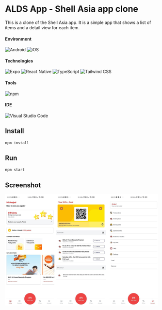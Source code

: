 <!-- Show image ./screenshot.png -->

# ALDS App - Shell Asia app clone

This is a clone of the Shell Asia app. It is a simple app that shows a list of items and a detail view for each item.

#### Environment

![Android](https://img.shields.io/badge/Android-3DDC84?style=for-the-badge&logo=android&logoColor=white)
![iOS](https://img.shields.io/badge/iOS-000000?style=for-the-badge&logo=ios&logoColor=white)

#### Technologies

![Expo](https://img.shields.io/badge/Expo-000020?style=for-the-badge&logo=expo&logoColor=white)
![React Native](https://img.shields.io/badge/React_Native-61DAFB?style=for-the-badge&logo=react&logoColor=white)
![TypeScript](https://img.shields.io/badge/TypeScript-007ACC?style=for-the-badge&logo=typescript&logoColor=white)
![Tailwind CSS](https://img.shields.io/badge/Tailwind_CSS-38B2AC?style=for-the-badge&logo=tailwind-css&logoColor=white)

#### Tools

![npm](https://img.shields.io/badge/npm-CB3837?style=for-the-badge&logo=npm&logoColor=white)

#### IDE

![Visual Studio Code](https://img.shields.io/badge/Visual_Studio_Code-007ACC?style=for-the-badge&logo=visual-studio-code&logoColor=white)

<!-- Expo app docs  -->
<!-- Install dev enviornament -->

## Install

```bash
npm install
```

## Run

```bash
npm start
```

## Screenshot

![Screenshot](./screenshot.png)
